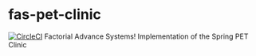 # fas-pet-clinic
[![CircleCI](https://circleci.com/gh/adebola/fas-pet-clinic.svg?style=svg)](https://circleci.com/gh/adebola/fas-pet-clinc)
Factorial Advance Systems! Implementation of the Spring PET Clinic
